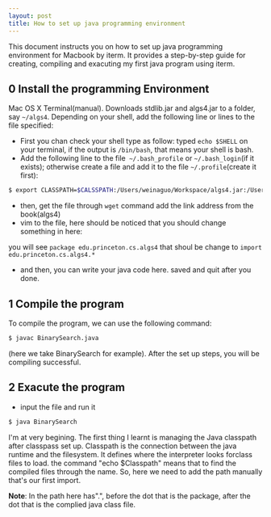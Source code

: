 ```yaml
--- 
layout: post 
title: How to set up java programming environment 
---
```


This document instructs you on how to set up java programming environment for
Macbook by iterm. It provides a step-by-step guide for creating, compiling and
exacuting my first java program using iterm.

0 Install the programming Environment 
-------------------------------------

Mac OS X Terminal(manual). Downloads stdlib.jar and algs4.jar to a folder, say
`~/algs4`. Depending on your shell, add the following line or lines to the file
specified:

* First you chan check your shell type as follow: typed `echo $SHELL` on your
terminal, if the output is `/bin/bash`, that means your shell is bash.
* Add the following line to the file` ~/.bash_profile` or `~/.bash_login`(if it
  exists); otherwise create a file and add it to the file `~/.profile`(create it
first):

```sh 
$ export CLASSPATH=$CALSSPATH:/Users/weinaguo/Workspace/algs4.jar:/Users/weinaguo/Workspace/edu.princeton.cs.algs4
```

* then, get the file through `wget` command add the link address from the
  book(algs4)
* vim to the file, here should be noticed that you should change something in
  here:

you will see `package edu.princeton.cs.algs4` that shoul be change to
`import edu.princeton.cs.algs4.*`

* and then, you can write your java code here. saved and quit after you done.

1 Compile the program 
----------------------
To compile the program, we can use the following command:

```sh
$ javac BinarySearch.java 
```

(here we take BinarySearch for example). After the set up steps, you will be
compiling successful.

2 Exacute the program 
---------------------

* input the file and run it 

```sh 
$ java BinarySearch 
```

I'm at very begining. The first thing I learnt is managing the Java
classpath after classpass set up. Classpath is the connection between the java
runtime and the filesystem. It defines where the interpreter looks forclass
files to load. the command "echo $Classpath" means that to find the compiled
files through the name. So, here we need to add the path manually that's our
first import. 

**Note**: In the path here has".", before the dot that is the package, after
the dot that is the complied java class file.
